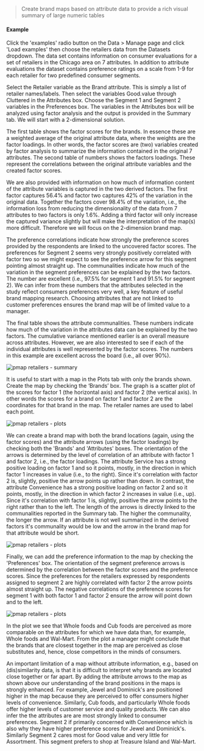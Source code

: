 > Create brand maps based on attribute data to provide a rich visual summary of large numeric tables

#### Example

Click the 'examples' radio button on the Data > Manage page and click 'Load examples' then choose the retailers data from the Datasets dropdown. The data set contains information on consumer evaluations for a set of retailers in the Chicago area on 7 attributes. In addition to attribute evaluations the dataset contains preference ratings on a scale from 1-9 for each retailer for two predefined consumer segments.

Select the Retailer variable as the Brand attribute. This is simply a list of retailer names/labels. Then select the variables Good.value through Cluttered in the Attributes box. Choose the Segment 1 and Segment 2 variables in the Preferences box. The variables in the Attributes box will be analyzed using factor analysis and the output is provided in the Summary tab. We will start with a 2-dimensional solution.

The first table shows the factor scores for the brands. In essence these are a weighted average of the original attribute data, where the weights are the factor loadings. In other words, the factor scores are (two) variables created by factor analysis to summarize the information contained in the original 7 attributes. The second table of numbers shows the factors loadings. These represent the correlations between the original attribute variables and the created factor scores.

We are also provided with information on how much of information content of the attribute variables is captured in the two derived factors. The first factor captures 56.4% and factor two captures 42% of the variation in the original data. Together the factors cover 98.4% of the variation, i.e., the information loss from reducing the dimensionality of the data from 7 attributes to two factors is only 1.6%. Adding a third factor will only increase the captured variance slightly but will make the interpretation of the map(s) more difficult. Therefore we will focus on the 2-dimension brand map.

The preference correlations indicate how strongly the preference scores provided by the respondents are linked to the uncovered factor scores. The preferences for Segment 2 seems very strongly positively correlated with factor two so we might expect to see the preference arrow for this segment pointing almost straight up. The communalities indicate how much of the variation in the segment preferences can be explained by the two factors. The number are excellent (i.e., 97.5% for segment 1 and 91.5% for segment 2). We can infer from these numbers that the attributes selected in the study reflect consumers preferences very well, a key feature of useful brand mapping research. Choosing attributes that are not linked to customer preferences ensures the brand map will be of limited value to a manager.

The final table shows the attribute communalities. These numbers indicate how much of the variation in the attributes data can be explained by the two factors. The cumulative variance mentioned earlier is an overall measure across attributes. However, we are also interested to see if each of the individual attributes is well represented by the factor scores. The numbers in this example are excellent across the board (i.e., all over 90%).

![pmap retailers - summary](figures_marketing/pmap_retailers_summary.png)

It is useful to start with a map in the Plots tab with only the brands shown. Create the map by checking the ‘Brands’ box. The graph is a scatter plot of the scores for factor 1 (the horizontal axis) and factor 2 (the vertical axis). In other words the scores for a brand on factor 1 and factor 2 are the coordinates for that brand in the map. The retailer names are used to label each point.

![pmap retailers - plots](figures_marketing/pmap_retailers_plots_brands.png)

We can create a brand map with both the brand locations (again, using the factor scores) and the attribute arrows (using the factor loadings) by checking both the 'Brands' and 'Attributes' boxes. The orientation of the arrows is determined by the level of correlation of an attribute with factor 1 and factor 2, i.e., the factor loadings. The attribute Service has a strong positive loading on factor 1 and so it points, mostly, in the direction in which factor 1 increases in value (i.e., to the right). Since it's correlation with factor 2 is, slightly, positive the arrow points up rather than down. In contrast, the attribute Convenience has a strong positive loading on factor 2 and so it points, mostly, in the direction in which factor 2 increases in value (i.e., up). Since it's correlation with factor 1 is, slightly, positive the arrow points to the right rather than to the left. The length of the arrows is directly linked to the communalities reported in the Summary tab. The higher the communality, the longer the arrow. If an attribute is not well summarized in the derived factors it's communality would be low and the arrow in the brand map for that attribute would be short.

![pmap retailers - plots](figures_marketing/pmap_retailers_plots_brands_attr.png)

Finally, we can add the preference information to the map by checking the 'Preferences' box. The orientation of the segment preference arrows is determined by the correlation between the factor scores and the preference scores. Since the preferences for the retailers expressed by respondents assigned to segment 2 are highly correlated with factor 2 the arrow points almost straight up. The negative correlations of the preference scores for segment 1 with both factor 1 and factor 2 ensure the arrow will point down and to the left.

![pmap retailers - plots](figures_marketing/pmap_retailers_plots_all.png)

In the plot we see that Whole foods and Cub foods are perceived as more comparable on the attributes for which we have data than, for example, Whole foods and Wal-Mart. From the plot a manager might conclude that the brands that are closest together in the map are perceived as close substitutes and, hence, close competitors in the minds of consumers.

An important limitation of a map without attribute information, e.g., based on (dis)similarity data, is that it is difficult to interpret why brands are located close together or far apart. By adding the attribute arrows to the map as shown above our understanding of the brand positions in the maps is strongly enhanced. For example, Jewel and Dominick's are positioned higher in the map because they are perceived to offer consumers higher levels of convenience. Similarly, Cub foods, and particularly Whole foods offer higher levels of customer service and quality products. We can also infer the the attributes are are most strongly linked to consumer preferences. Segment 2 if primarily concerned with Convenience which is also why they have higher preference scores for Jewel and Dominick's. Similarly Segment 2 cares most for Good value and very little for Assortment. This segment prefers to shop at Treasure Island and Wal-Mart.
